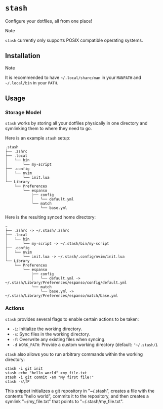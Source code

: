 # `stash`

Configure your dotfiles, all from one place!

> [!NOTE]
>
> `stash` currently only supports POSIX compatible operating systems.

## Installation

> [!NOTE]
>
> It is recommended to have `~/.local/share/man` in your `MANPATH` and `~/.local/bin` in your
> `PATH`.

## Usage

### Storage Model

`stash` works by storing all your dotfiles physically in one directory and symlinking them to where
they need to go.

Here is an example `stash` setup:

```
.stash
├── .zshrc
├── .local
│   └── bin
│       └── my-script
├── .config
│   └── nvim
│       └── init.lua
└── Library
    └── Preferences
        └── espanso
            ├── config
            │   └── default.yml
            └── match
                └── base.yml
```

Here is the resulting synced home directory:

```
~
├── .zshrc -> ~/.stash/.zshrc
├── .local
│   └── bin
│       └── my-script -> ~/.stash/bin/my-script
├── .config
│   └── nvim
│       └── init.lua -> ~/.stash/.config/nvim/init.lua
└── Library
    └── Preferences
        └── espanso
            ├── config
            │   └── default.yml -> ~/.stash/Library/Preferences/espanso/config/default.yml
            └── match
                └── base.yml -> ~/.stash/Library/Preferences/espanso/match/base.yml
```

### Actions

`stash` provides several flags to enable certain actions to be taken:

- `-i`: Initialize the working directory.
- `-s`: Sync files in the working directory.
- `-f`: Overwrite any existing files when syncing.
- `-d WORK_PATH`: Provide a custom working directory (default: `"~/.stash/`).

`stash` also allows you to run arbitrary commands within the working directory:

```
stash -i git init
stash echo "hello world" >my_file.txt
stash -i git commit -am "My first file!"
stash -s\fP
```

This snippet initializes a git repository in "~/.stash", creates a file with the contents "hello
world", commits it to the repository, and then creates a symlink "~/my_file.txt" that points to
"~/.stash/my_file.txt".
